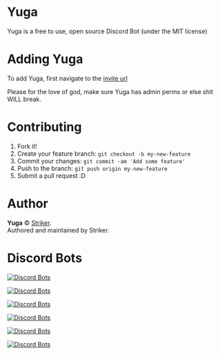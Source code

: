 # Yuga
Yuga is a free to use, open source Discord Bot (under the MIT license)

# Adding Yuga
To add Yuga, first navigate to the [invite url](https://discordapp.com/oauth2/authorize?client_id=294141889010204684&scope=bot&permissions=8)

Please for the love of god, make sure Yuga has admin perms or else shit WILL break.

# Contributing

1. Fork it!
2. Create your feature branch: `git checkout -b my-new-feature`
3. Commit your changes: `git commit -am 'Add some feature'`
4. Push to the branch: `git push origin my-new-feature`
5. Submit a pull request :D

# Author

**Yuga** © [Striker](https://github.com/strikerrr).<br>
Authored and maintained by Striker.

# Discord Bots
[![Discord Bots](https://discordbots.org/api/widget/status/294141889010204684.png)](https://discordbots.org/bot/294141889010204684)

[![Discord Bots](https://discordbots.org/api/widget/294141889010204684.png)](https://discordbots.org/bot/294141889010204684)

[![Discord Bots](https://discordbots.org/api/widget/servers/294141889010204684.png)](https://discordbots.org/bot/294141889010204684)

[![Discord Bots](https://discordbots.org/api/widget/upvotes/294141889010204684.png)](https://discordbots.org/bot/294141889010204684)

[![Discord Bots](https://discordbots.org/api/widget/lib/294141889010204684.png)](https://discordbots.org/bot/294141889010204684)

[![Discord Bots](https://discordbots.org/api/widget/owner/294141889010204684.png)](https://discordbots.org/bot/294141889010204684)